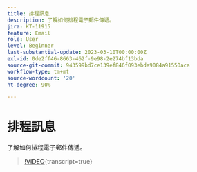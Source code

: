 ```yaml
---
title: 排程訊息
description: 了解如何排程電子郵件傳遞。
jira: KT-11915
feature: Email
role: User
level: Beginner
last-substantial-update: 2023-03-10T00:00:00Z
exl-id: 0de2ff46-8663-462f-9e98-2e274bf13bda
source-git-commit: 943599bd7ce139ef846f093ebda9084a91550aca
workflow-type: tm+mt
source-wordcount: '20'
ht-degree: 90%

---
```


# 排程訊息

了解如何排程電子郵件傳遞。

>[!VIDEO](https://video.tv.adobe.com/v/3415919/?learn=on){transcript=true}
